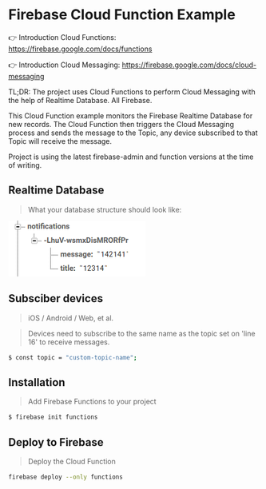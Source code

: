 # Firebase Cloud Function Example

👉 Introduction Cloud Functions: https://firebase.google.com/docs/functions

👉 Introduction Cloud Messaging: https://firebase.google.com/docs/cloud-messaging

TL;DR: The project uses Cloud Functions to perform Cloud Messaging with the help of Realtime Database. All Firebase.


This Cloud Function example monitors the Firebase Realtime Database for new records.
The Cloud Function then triggers the Cloud Messaging process and sends the message to the Topic, any device subscribed to that Topic will receive the message.

Project is using the latest firebase-admin and function versions at the time of writing.

## Realtime Database
> What your database structure should look like:

![realtime-database](/assets/realtime-database.png)

## Subsciber devices
> iOS / Android / Web, et al.

> Devices need to subscribe to the same name as the topic set on 'line 16' to receive messages.
```sh
$ const topic = "custom-topic-name";
```

## Installation 
> Add Firebase Functions to your project
```sh
$ firebase init functions
```

## Deploy to Firebase
> Deploy the Cloud Function
```sh
firebase deploy --only functions
```
